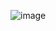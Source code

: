 ![image](https://user-images.githubusercontent.com/96287600/156367866-8eb835b7-dedf-4392-a00b-3e1f43dda3ed.png)

